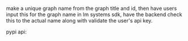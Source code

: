 make a unique graph name from the graph title and id, then have users input this for the graph name in lm systems sdk, have the backend check this to the actual name along with validate the user's api key.



pypi api: 